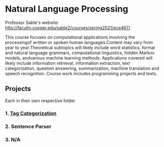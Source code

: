 # Natural Language Processing 
Professor Sable's website: http://faculty.cooper.edu/sable2/courses/spring2021/ece467/

This course focuses on computational applications involving the processingof written or spoken human languages.Content may vary from year to year.Theoretical subtopics will likely include word statistics, formal and natural language grammars, computational linguistics, hidden Markov models, andvarious machine learning methods. Applications covered will likely include information retrieval, information extraction, text categorization, question answering, summarization, machine translation and speech recognition. Course work includes programming projects and tests.

## Projects
Each in their own respective folder
### 1. [Tag Categorization](https://github.com/yuvalofek/NLP/tree/main/Tag_Categorization) 
### 2. Sentence Parser
### 3. N/A
